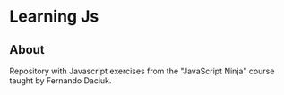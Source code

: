 <h1>Learning Js</h1>

<h2>About</h2>
<p>Repository with Javascript exercises from the "JavaScript Ninja" course taught by Fernando Daciuk.</p>
